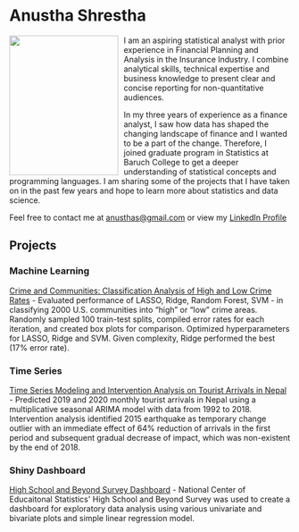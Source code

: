 # Anustha Shrestha

<img align="left" style="float:left;margin-right:10px;"  src="https://user-images.githubusercontent.com/64501257/83258551-74780880-a184-11ea-9ee9-d37d8a3a942c.jpg" width="195" height="250" /> 

I am an aspiring statistical analyst with prior experience in Financial Planning and Analysis in the Insurance Industry. I combine analytical skills, technical expertise and business knowledge to present clear and concise reporting for non-quantitative audiences. 

In my three years of experience as a finance analyst, I saw how data has shaped the changing landscape of finance and I wanted to be a part of the change. Therefore, I joined graduate program in Statistics at Baruch College to get a deeper understanding of statistical concepts and programming languages. I am sharing some of the projects that I have taken on in the past few years and hope to learn more about statistics and data science. 

Feel free to contact me at anusthas@gmail.com or view my [LinkedIn Profile](https://www.linkedin.com/in/anusthashrestha/)



## Projects
### Machine Learning
[Crime and Communities: Classification Analysis of High and Low Crime Rates](https://github.com/AnusthaS/Machine-Learning-Projects/tree/ac45aad2d7c910e5b7678ed0c46b666610f1ac7e) - Evaluated performance of LASSO, Ridge, Random Forest, SVM - in classifying 2000 U.S. communities into “high” or “low” crime areas. Randomly sampled 100 train-test splits, compiled error rates for each iteration, and created box plots for comparison. Optimized hyperparameters for LASSO, Ridge and SVM. Given complexity, Ridge performed the best (17% error rate).

### Time Series
[Time Series Modeling and Intervention Analysis on Tourist Arrivals in Nepal](https://github.com/AnusthaS/Time-Series-Project) - Predicted 2019 and 2020 monthly tourist arrivals in Nepal using a multiplicative seasonal ARIMA model with data from 1992 to 2018. Intervention analysis identified 2015 earthquake as temporary change outlier with an immediate effect of 64% reduction of arrivals in the first period and subsequent gradual decrease of impact, which was non-existent by the end of 2018.

### Shiny Dashboard
[High School and Beyond Survey Dashboard](https://github.com/AnusthaS/Shiny-Apps) - National Center of Educaitonal Statistics' High School and Beyond Survey was used to create a dashboard for exploratory data analysis using various univariate and bivariate plots and simple linear regression model. 


